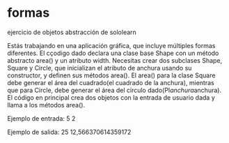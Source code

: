 # formas
ejercicio de objetos abstracción de sololearn

Estás trabajando en una aplicación gráfica, que incluye múltiples formas diferentes.
El cçodigo dado declara una clase base Shape con un método abstracto area() y un atributo width.
Necesitas crear dos subclases Shape, Square y Circle, que inicializan el atributo de anchura usando su constructor, y definen sus métodos area().
El area() para la clase Square debe generar el área del cuadrado(el cuadrado de la anchura), mientras que para Circle, debe generar el área del círculo dado(PI*anchura*anchura).
El código en principal crea dos objetos con la entrada de usuario dada y llama a los métodos area().

Ejemplo de entrada:
5
2

Ejemplo de salida:
25
12,566370614359172


